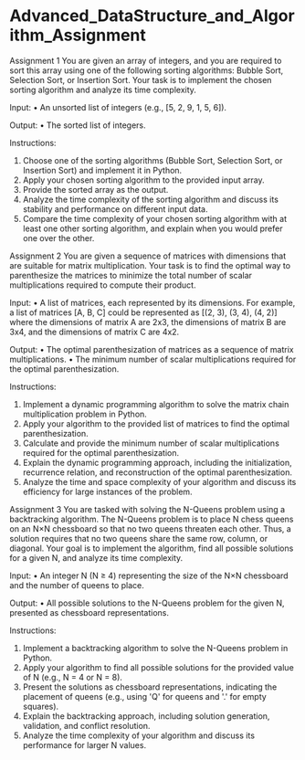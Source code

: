 # Advanced_DataStructure_and_Algorithm_Assignment
Assignment 1
You are given an array of integers, and you are required to sort this array using one of the following sorting algorithms: Bubble Sort, Selection Sort, or Insertion Sort. Your task is to implement the chosen sorting algorithm and analyze its time complexity.

Input:
•	An unsorted list of integers (e.g., [5, 2, 9, 1, 5, 6]).

Output:
•	The sorted list of integers.

Instructions:
1.	Choose one of the sorting algorithms (Bubble Sort, Selection Sort, or Insertion Sort) and implement it in Python.
2.	Apply your chosen sorting algorithm to the provided input array.
3.	Provide the sorted array as the output.
4.	Analyze the time complexity of the sorting algorithm and discuss its stability and performance on different input data.
5.	Compare the time complexity of your chosen sorting algorithm with at least one other sorting algorithm, and explain when you would prefer one over the other.


Assignment 2 
You are given a sequence of matrices with dimensions that are suitable for matrix multiplication. Your task is to find the optimal way to parenthesize the matrices to minimize the total number of scalar multiplications required to compute their product.

Input:
•	A list of matrices, each represented by its dimensions. For example, a list of matrices [A, B, C] could be represented as [(2, 3), (3, 4), (4, 2)] where the dimensions of matrix A are 2x3, the dimensions of matrix B are 3x4, and the dimensions of matrix C are 4x2.

Output:
•	The optimal parenthesization of matrices as a sequence of matrix multiplications.
•	The minimum number of scalar multiplications required for the optimal parenthesization.

Instructions:
1.	Implement a dynamic programming algorithm to solve the matrix chain multiplication problem in Python.
2.	Apply your algorithm to the provided list of matrices to find the optimal parenthesization.
3.	Calculate and provide the minimum number of scalar multiplications required for the optimal parenthesization.
4.	Explain the dynamic programming approach, including the initialization, recurrence relation, and reconstruction of the optimal parenthesization.
5.	Analyze the time and space complexity of your algorithm and discuss its efficiency for large instances of the problem.


Assignment 3
You are tasked with solving the N-Queens problem using a backtracking algorithm. The N-Queens problem is to place N chess queens on an N×N chessboard so that no two queens threaten each other. Thus, a solution requires that no two queens share the same row, column, or diagonal. Your goal is to implement the algorithm, find all possible solutions for a given N, and analyze its time complexity.

Input:
•	An integer N (N ≥ 4) representing the size of the N×N chessboard and the number of queens to place.

Output:
•	All possible solutions to the N-Queens problem for the given N, presented as chessboard representations.

Instructions:
1.	Implement a backtracking algorithm to solve the N-Queens problem in Python.
2.	Apply your algorithm to find all possible solutions for the provided value of N (e.g., N = 4 or N = 8).
3.	Present the solutions as chessboard representations, indicating the placement of queens (e.g., using 'Q' for queens and '.' for empty squares).
4.	Explain the backtracking approach, including solution generation, validation, and conflict resolution.
5.	Analyze the time complexity of your algorithm and discuss its performance for larger N values.
